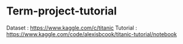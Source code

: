 # Term-project-tutorial

Dataset  : https://www.kaggle.com/c/titanic
Tutorial : https://www.kaggle.com/code/alexisbcook/titanic-tutorial/notebook
